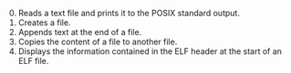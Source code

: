 0. Reads a text file and prints it to the POSIX standard output.
1. Creates a file.
2. Appends text at the end of a file.
3. Copies the content of a file to another file.
100. Displays the information contained in the ELF header at the start of an ELF file.
